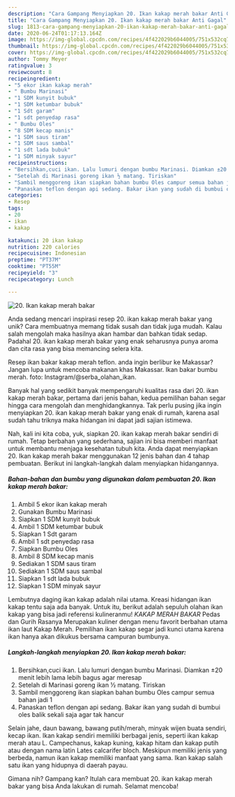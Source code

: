 ```yaml
---
description: "Cara Gampang Menyiapkan 20. Ikan kakap merah bakar Anti Gagal"
title: "Cara Gampang Menyiapkan 20. Ikan kakap merah bakar Anti Gagal"
slug: 1813-cara-gampang-menyiapkan-20-ikan-kakap-merah-bakar-anti-gagal
date: 2020-06-24T01:17:13.164Z
image: https://img-global.cpcdn.com/recipes/4f422029b6044005/751x532cq70/20-ikan-kakap-merah-bakar-foto-resep-utama.jpg
thumbnail: https://img-global.cpcdn.com/recipes/4f422029b6044005/751x532cq70/20-ikan-kakap-merah-bakar-foto-resep-utama.jpg
cover: https://img-global.cpcdn.com/recipes/4f422029b6044005/751x532cq70/20-ikan-kakap-merah-bakar-foto-resep-utama.jpg
author: Tommy Meyer
ratingvalue: 3
reviewcount: 8
recipeingredient:
- "5 ekor ikan kakap merah"
- " Bumbu Marinasi"
- "1 SDM kunyit bubuk"
- "1 SDM ketumbar bubuk"
- "1 Sdt garam"
- "1 sdt penyedap rasa"
- " Bumbu Oles"
- "8 SDM kecap manis"
- "1 SDM saus tiram"
- "1 SDM saus sambal"
- "1 sdt lada bubuk"
- "1 SDM minyak sayur"
recipeinstructions:
- "Bersihkan,cuci ikan. Lalu lumuri dengan bumbu Marinasi. Diamkan ±20 menit lebih lama lebih bagus agar meresap"
- "Setelah di Marinasi goreng ikan ½ matang. Tiriskan"
- "Sambil menggoreng ikan siapkan bahan bumbu Oles campur semua bahan jadi 1"
- "Panaskan teflon dengan api sedang. Bakar ikan yang sudah di bumbui oles balik sekali saja agar tak hancur"
categories:
- Resep
tags:
- 20
- ikan
- kakap

katakunci: 20 ikan kakap 
nutrition: 220 calories
recipecuisine: Indonesian
preptime: "PT37M"
cooktime: "PT55M"
recipeyield: "3"
recipecategory: Lunch

---
```



![20. Ikan kakap merah bakar](https://img-global.cpcdn.com/recipes/4f422029b6044005/751x532cq70/20-ikan-kakap-merah-bakar-foto-resep-utama.jpg)

Anda sedang mencari inspirasi resep 20. ikan kakap merah bakar yang unik? Cara membuatnya memang tidak susah dan tidak juga mudah. Kalau salah mengolah maka hasilnya akan hambar dan bahkan tidak sedap. Padahal 20. ikan kakap merah bakar yang enak seharusnya punya aroma dan cita rasa yang bisa memancing selera kita.

Resep ikan bakar kakap merah teflon. anda ingin berlibur ke Makassar? Jangan lupa untuk mencoba makanan khas Makassar. Ikan bakar bumbu merah. foto: Instagram/@serba_olahan_ikan.

Banyak hal yang sedikit banyak mempengaruhi kualitas rasa dari 20. ikan kakap merah bakar, pertama dari jenis bahan, kedua pemilihan bahan segar hingga cara mengolah dan menghidangkannya. Tak perlu pusing jika ingin menyiapkan 20. ikan kakap merah bakar yang enak di rumah, karena asal sudah tahu triknya maka hidangan ini dapat jadi sajian istimewa.


Nah, kali ini kita coba, yuk, siapkan 20. ikan kakap merah bakar sendiri di rumah. Tetap berbahan yang sederhana, sajian ini bisa memberi manfaat untuk membantu menjaga kesehatan tubuh kita. Anda dapat menyiapkan 20. Ikan kakap merah bakar menggunakan 12 jenis bahan dan 4 tahap pembuatan. Berikut ini langkah-langkah dalam menyiapkan hidangannya.

<!--inarticleads1-->

##### Bahan-bahan dan bumbu yang digunakan dalam pembuatan 20. Ikan kakap merah bakar:

1. Ambil 5 ekor ikan kakap merah
1. Gunakan  Bumbu Marinasi
1. Siapkan 1 SDM kunyit bubuk
1. Ambil 1 SDM ketumbar bubuk
1. Siapkan 1 Sdt garam
1. Ambil 1 sdt penyedap rasa
1. Siapkan  Bumbu Oles
1. Ambil 8 SDM kecap manis
1. Sediakan 1 SDM saus tiram
1. Sediakan 1 SDM saus sambal
1. Siapkan 1 sdt lada bubuk
1. Siapkan 1 SDM minyak sayur


Lembutnya daging ikan kakap adalah nilai utama. Kreasi hidangan ikan kakap tentu saja ada banyak. Untuk itu, berikut adalah sepuluh olahan ikan kakap yang bisa jadi referensi kulineranmu! *KAKAP MERAH BAKAR* Pedas dan Gurih Rasanya Merupakan kuliner dengan menu favorit berbahan utama ikan laut Kakap Merah. Pemilihan ikan kakap segar jadi kunci utama karena ikan hanya akan dikukus bersama campuran bumbunya. 

<!--inarticleads2-->

##### Langkah-langkah menyiapkan 20. Ikan kakap merah bakar:

1. Bersihkan,cuci ikan. Lalu lumuri dengan bumbu Marinasi. Diamkan ±20 menit lebih lama lebih bagus agar meresap
1. Setelah di Marinasi goreng ikan ½ matang. Tiriskan
1. Sambil menggoreng ikan siapkan bahan bumbu Oles campur semua bahan jadi 1
1. Panaskan teflon dengan api sedang. Bakar ikan yang sudah di bumbui oles balik sekali saja agar tak hancur


Selain jahe, daun bawang, bawang putih/merah, minyak wijen buata sendiri, kecap ikan. Ikan kakap sendiri memiliki berbagai jenis, seperti ikan kakap merah atau L. Campechanus, kakap kuning, kakap hitam dan kakap putih atau dengan nama latin Lates calcarifer bloch. Meskipun memiliki jenis yang berbeda, namun ikan kakap memiliki manfaat yang sama. Ikan kakap salah satu ikan yang hidupnya di daerah payau. 

Gimana nih? Gampang kan? Itulah cara membuat 20. ikan kakap merah bakar yang bisa Anda lakukan di rumah. Selamat mencoba!
